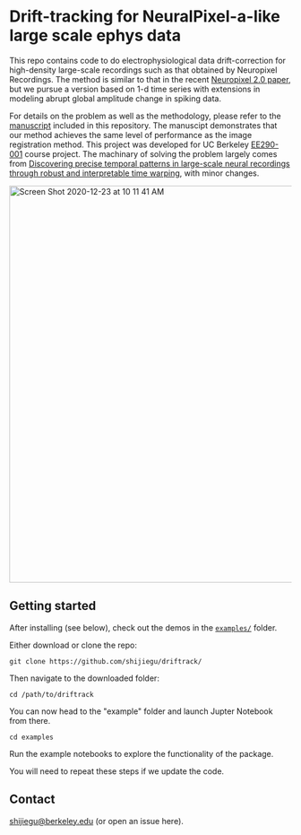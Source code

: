 # Drift-tracking for NeuralPixel-a-like large scale ephys data

This repo contains code to do electrophysiological data drift-correction for high-density large-scale recordings such as that obtained by Neuropixel Recordings. The method is similar to that in the recent [Neuropixel 2.0 paper](https://www.biorxiv.org/content/10.1101/2020.03.02.974014v2.full), but we pursue a version based on 1-d time series with extensions in modeling abrupt global amplitude change in spiking data. 

For details on the problem as well as the methodology, please refer to the [manuscript](https://github.com/shijiegu/driftrack/blob/master/Drift_Tracking_Manuscript.pdf) included in this repository. The manuscipt demonstrates that our method achieves the same level of performance as the image registration method. This project was developed for UC Berkeley [EE290-001](https://people.eecs.berkeley.edu/~yima/courses/EE290-Fall2019/EE290-2019-syllabus.pdf) course project. The machinary of solving the problem largely comes from [Discovering precise temporal patterns in large-scale neural recordings through robust and interpretable time warping](https://doi.org/10.1016/j.neuron.2019.10.020), with minor changes.


<img width="708" alt="Screen Shot 2020-12-23 at 10 11 41 AM" src="https://user-images.githubusercontent.com/29357775/103011078-52bae600-4507-11eb-9bbe-58d44242a942.png">

## Getting started

After installing (see below), check out the demos in the [`examples/`](https://github.com/shijiegu/driftrack/tree/master/examples) folder.

Either download or clone the repo:

```
git clone https://github.com/shijiegu/driftrack/
```

Then navigate to the downloaded folder:

```
cd /path/to/driftrack
```

You can now head to the "example" folder and launch Jupter Notebook from there.

```
cd examples
```

Run the example notebooks to explore the functionality of the package. 


You will need to repeat these steps if we update the code.


## Contact

shijiegu@berkeley.edu (or open an issue here).
